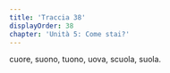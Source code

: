```yaml
---
title: 'Traccia 38'
displayOrder: 38
chapter: 'Unità 5: Come stai?'
---
```


cuore, suono, tuono, uova, scuola, suola.
